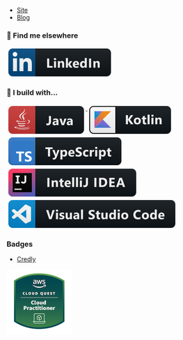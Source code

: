 
- [Site](https://alex-hedley.github.io/)
- [Blog](https://alex-hedley.github.io/blog)

### 📢 Find me elsewhere

  <a href="https://www.linkedin.com/in/alexhedley/">
    <img src="https://raw.githubusercontent.com/alex-hedley/alex-hedley/main/images/linkedin.svg" alt="LinkedIn" style="vertical-align:top; margin:4px">
  </a>

### 🚧 I build with...

  <a href="https://www.java.com/en/">
    <img src="https://raw.githubusercontent.com/alex-hedley/alex-hedley/main/images/java.svg" alt="Java" style="vertical-align:top; margin:4px">
  </a>

  <a href="https://kotlinlang.org">
    <img src="https://raw.githubusercontent.com/alex-hedley/alex-hedley/main/images/kotlin.svg" alt="Kotlin" style="vertical-align:top; margin:4px">
  </a>

  <a href="https://www.typescriptlang.org">
    <img src="https://raw.githubusercontent.com/alex-hedley/alex-hedley/main/images/typescript.svg" alt="TypeScript" style="vertical-align:top; margin:4px">
  </a>

  <a href="https://www.jetbrains.com/idea/">
    <img src="https://raw.githubusercontent.com/alex-hedley/alex-hedley/main/images/jetbrains_intellij.svg" alt="IntelliJ IDEA" style="vertical-align:top; margin:4px">
  </a>

  <a href="https://code.visualstudio.com">
    <img src="https://raw.githubusercontent.com/alex-hedley/alex-hedley/main/images/visualstudio_code.svg" alt="VSCode" style="vertical-align:top; margin:4px">
  </a>

### Badges

- [Credly](https://www.credly.com/users/alexhedley/badges)

[![Cloud Quest - Cloud Practioner](images/badges/CloudQuestCloudPractioner.png "Cloud Quest - Cloud Practioner")](https://aws.amazon.com/training/digital/aws-cloud-quest/)

<!--
### Hi there 👋

**alex-hedley/alex-hedley** is a ✨ _special_ ✨ repository because its `README.md` (this file) appears on your GitHub profile.

Here are some ideas to get you started:

- 🔭 I’m currently working on ...
- 🌱 I’m currently learning ...
- 👯 I’m looking to collaborate on ...
- 🤔 I’m looking for help with ...
- 💬 Ask me about ...
- 📫 How to reach me: ...
- 😄 Pronouns: ...
- ⚡ Fun fact: ...
-->
